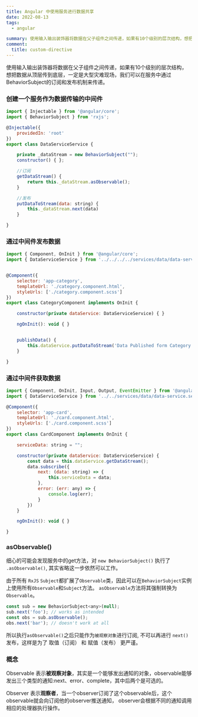 ```yaml
---
title: Angular 中使用服务进行数据共享
date: 2022-08-13
tags:
  - angular

summary: 使用输入输出装饰器将数据在父子组件之间传递，如果有10个级别的层次结构，想把数据从顶层传到底层，一定是大型灾难现场，我们可以在服务中通过BehaviorSubject的订阅和发布机制来传递。
comment:
  title: custom-directive
---
```

使用输入输出装饰器将数据在父子组件之间传递，如果有10个级别的层次结构，想把数据从顶层传到底层，一定是大型灾难现场，我们可以在服务中通过BehaviorSubject的订阅和发布机制来传递。

### 创建一个服务作为数据传输的中间件

```Javascript
import { Injectable } from '@angular/core';
import { BehaviorSubject } from 'rxjs';

@Injectable({
    providedIn: 'root'
})
export class DataServiceService {

    private _dataStream = new BehaviorSubject("");
    constructor() { };

    //订阅
    getDataStream() {
        return this._dataStream.asObservable();
    }

    //发布
    putDataToStream(data: string) {
        this._dataStream.next(data)
    }

}

```

### 通过中间件发布数据

```Javascript
import { Component, OnInit } from '@angular/core';
import { DataServiceService } from '../../../../services/data/data-service.service';


@Component({
    selector: 'app-category',
    templateUrl: './category.component.html',
    styleUrls: ['./category.component.scss']
})
export class CategoryComponent implements OnInit {

    constructor(private dataService: DataServiceService) { }

    ngOnInit(): void { }


    publishData() {
        this.dataService.putDataToStream('Data Published form Category');
    }

}

```

### 通过中间件获取数据
```Javascript
import { Component, OnInit, Input, Output, EventEmitter } from '@angular/core';
import { DataServiceService } from '../../services/data/data-service.service';

@Component({
    selector: 'app-card',
    templateUrl: './card.component.html',
    styleUrls: ['./card.component.scss']
})
export class CardComponent implements OnInit {

    serviceData: string = "";

    constructor(private dataService: DataServiceService) {
        const data = this.dataService.getDataStream();
        data.subscribe({
            next: (data: string) => {
                this.serviceData = data;
            },
            error: (err: any) => {
                console.log(err);
            }
        })
    }

    ngOnInit(): void { }

}
```

### asObservable()
细心的可能会发现服务中的get方法，对 `new BehaviorSubject()` 执行了 `.asObservable()`, 其实省略这一步依然可以工作。

由于所有 `RxJS` `Subject`都扩展了`Observable`类，因此可以在`BehaviorSubject`实例上使用所有`Observable`和`Subject`方法。 `asObservable`方法将其强制转换为`Observable`。
```js
const sub = new BehaviorSubject<any>(null);
sub.next('foo'); // works as intended
const obs = sub.asObservable();
obs.next('bar'); // doesn't work at all
```
所以执行`asObservable()`之后只能作为`被观察对象`进行订阅, 不可以再进行 `next()` 发布，这样是为了 取值（订阅） 和 赋值（发布） 更严谨。

### 概念

Observable 表示<b>被观察对象</b>，其实是一个能够发出通知的对象，observable能够发出三个类型的通知:next、error、complete，其中后两个是可选的。 

Observer 表示<b>观察者</b>，当一个observer订阅了这个observable后，这个 observable就会向订阅他的observer推送通知， observer会根据不同的通知调用相应的处理器执行操作。